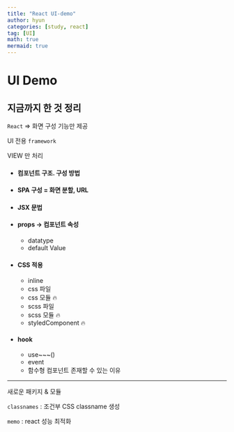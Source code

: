 ```yaml
---
title: "React UI-demo"
author: hyun
categories: [study, react]
tag: [UI]
math: true
mermaid: true
---
```


# UI Demo

## 지금까지 한 것 정리

 `React` => 화면 구성 기능만 제공

UI 전용 `framework`

VIEW 만 처리
<!--break-->

- #### 컴포넌트 구조. 구성 방법
- #### SPA 구성 = 화면 분할, URL
- #### JSX 문법
- #### props -> 컴포넌트 속성
  - datatype
  - default Value
- #### CSS 적용
  - inline
  - css 파일
  - css 모듈 🔥
  - scss 파일
  - scss 모듈 🔥
  - styledComponent 🔥
- #### hook
  - use~~~()
  - event
  - 함수형 컴포넌트 존재할 수 있는 이유

---

새로운 패키지 & 모듈

`classnames` : 조건부 CSS classname 생성

`memo` : react 성능 최적화
